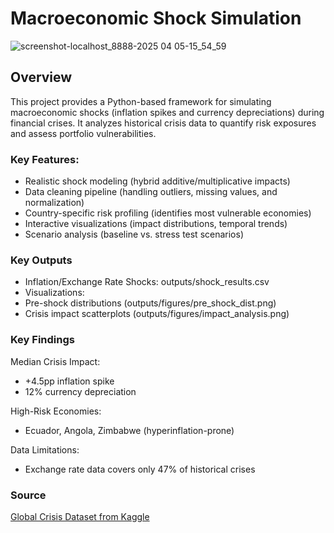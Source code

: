 # Macroeconomic Shock Simulation

![screenshot-localhost_8888-2025 04 05-15_54_59](https://github.com/user-attachments/assets/7af5347f-7bf2-4197-9913-90c193754d7d)

## Overview

This project provides a Python-based framework for simulating macroeconomic shocks (inflation spikes and currency depreciations) during financial crises. It analyzes historical crisis data to quantify risk exposures and assess portfolio vulnerabilities.

### Key Features:

- Realistic shock modeling (hybrid additive/multiplicative impacts)
- Data cleaning pipeline (handling outliers, missing values, and normalization)
- Country-specific risk profiling (identifies most vulnerable economies)
- Interactive visualizations (impact distributions, temporal trends)
- Scenario analysis (baseline vs. stress test scenarios)

### Key Outputs

- Inflation/Exchange Rate Shocks: outputs/shock_results.csv
- Visualizations:
- Pre-shock distributions (outputs/figures/pre_shock_dist.png)
- Crisis impact scatterplots (outputs/figures/impact_analysis.png)

### Key Findings

Median Crisis Impact:
- +4.5pp inflation spike
- 12% currency depreciation

High-Risk Economies:
- Ecuador, Angola, Zimbabwe (hyperinflation-prone)

Data Limitations:
- Exchange rate data covers only 47% of historical crises

### Source
[Global Crisis Dataset from Kaggle](https://www.kaggle.com/datasets/ayush12nagar/global-crisis)
